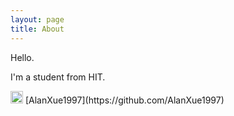 ```yaml
---
layout: page
title: About
---
```


Hello.

I'm a student from HIT.

<img src="{{ site.baseurl }}/assets/github.png" width="20" height="20">
[AlanXue1997](https://github.com/AlanXue1997)
